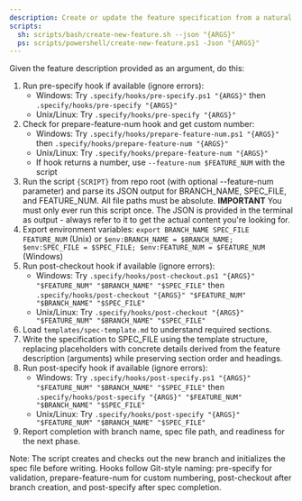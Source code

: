 ```yaml
---
description: Create or update the feature specification from a natural language feature description.
scripts:
  sh: scripts/bash/create-new-feature.sh --json "{ARGS}"
  ps: scripts/powershell/create-new-feature.ps1 -Json "{ARGS}"
---
```


Given the feature description provided as an argument, do this:

1. Run pre-specify hook if available (ignore errors):
   - Windows: Try `.specify/hooks/pre-specify.ps1 "{ARGS}"` then `.specify/hooks/pre-specify "{ARGS}"`
   - Unix/Linux: Try `.specify/hooks/pre-specify "{ARGS}"`
2. Check for prepare-feature-num hook and get custom number:
   - Windows: Try `.specify/hooks/prepare-feature-num.ps1 "{ARGS}"` then `.specify/hooks/prepare-feature-num "{ARGS}"`
   - Unix/Linux: Try `.specify/hooks/prepare-feature-num "{ARGS}"`
   - If hook returns a number, use `--feature-num $FEATURE_NUM` with the script
3. Run the script `{SCRIPT}` from repo root (with optional --feature-num parameter) and parse its JSON output for BRANCH_NAME, SPEC_FILE, and FEATURE_NUM. All file paths must be absolute.
  **IMPORTANT** You must only ever run this script once. The JSON is provided in the terminal as output - always refer to it to get the actual content you're looking for.
4. Export environment variables: `export BRANCH_NAME SPEC_FILE FEATURE_NUM` (Unix) or `$env:BRANCH_NAME = $BRANCH_NAME; $env:SPEC_FILE = $SPEC_FILE; $env:FEATURE_NUM = $FEATURE_NUM` (Windows)
5. Run post-checkout hook if available (ignore errors):
   - Windows: Try `.specify/hooks/post-checkout.ps1 "{ARGS}" "$FEATURE_NUM" "$BRANCH_NAME" "$SPEC_FILE"` then `.specify/hooks/post-checkout "{ARGS}" "$FEATURE_NUM" "$BRANCH_NAME" "$SPEC_FILE"`
   - Unix/Linux: Try `.specify/hooks/post-checkout "{ARGS}" "$FEATURE_NUM" "$BRANCH_NAME" "$SPEC_FILE"`
6. Load `templates/spec-template.md` to understand required sections.
7. Write the specification to SPEC_FILE using the template structure, replacing placeholders with concrete details derived from the feature description (arguments) while preserving section order and headings.
8. Run post-specify hook if available (ignore errors):
   - Windows: Try `.specify/hooks/post-specify.ps1 "{ARGS}" "$FEATURE_NUM" "$BRANCH_NAME" "$SPEC_FILE"` then `.specify/hooks/post-specify "{ARGS}" "$FEATURE_NUM" "$BRANCH_NAME" "$SPEC_FILE"`
   - Unix/Linux: Try `.specify/hooks/post-specify "{ARGS}" "$FEATURE_NUM" "$BRANCH_NAME" "$SPEC_FILE"`
9. Report completion with branch name, spec file path, and readiness for the next phase.

Note: The script creates and checks out the new branch and initializes the spec file before writing. Hooks follow Git-style naming: pre-specify for validation, prepare-feature-num for custom numbering, post-checkout after branch creation, and post-specify after spec completion.
